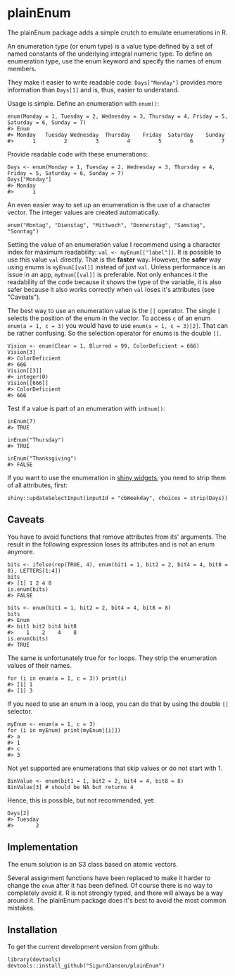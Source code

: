 # plainEnum

The plainEnum package adds a simple crutch to emulate enumerations in R. 

An enumeration type (or enum type) is a value type defined by a set of named constants of the underlying integral numeric type. To define an enumeration type, use the enum keyword and specify the names of enum members.

They make it easier to write readable code: `Days["Monday"]` provides more information than `Days[1]` and is, thus, easier to understand.


Usage is simple. Define an enumeration with `enum()`:

```r-lang
enum(Monday = 1, Tuesday = 2, Wednesday = 3, Thursday = 4, Friday = 5, Saturday = 6, Sunday = 7)
#> Enum 
#> Monday   Tuesday Wednesday  Thursday    Friday  Saturday    Sunday 
#>      1         2         3         4         5         6         7 
```

Provide readable code with these enumerations:
```r-lang
Days <- enum(Monday = 1, Tuesday = 2, Wednesday = 3, Thursday = 4, Friday = 5, Saturday = 6, Sunday = 7)
Days["Monday"]
#> Monday 
#>      1
```

An even easier way to set up an enumeration is the use of a character vector. The integer values are created automatically.
```r-lang
enum("Montag", "Dienstag", "Mittwoch", "Donnerstag", "Samstag", "Sonntag")
```


Setting the value of an enumeration value I recommend using a character index for maximum readability: `val <- myEnum[["label"]]`. It is possible to use this value `val` directly. That is the **faster** way. However, the **safer** way using enums is `myEnum[[val]]` instead of just `val`. Unless performance is an issue in an app, `myEnum[[val]]` is preferable. Not only enhances it the readability of the code because it shows the type of the variable, it is also safer because it also works correctly when `val` loses it's attributes (see "Caveats").


The best way to use an enumeration value is the `[[` operator. The single `[` selects the position of the enum in the vector. To access `c` of an enum `enum(a = 1, c = 3)` you would have to use `enum(a = 1, c = 3)[2]`. That can be rather confusing. So the selection operator for enums is the double `[[`. 

```r-lang
Vision <- enum(Clear = 1, Blurred = 99, ColorDeficient = 666)
Vision[3]
#> ColorDeficient
#> 666
Vision[[3]] 
#> integer(0)
Vision[[666]]
#> ColorDeficient
#> 666
```



Test if a value is part of an enumeration with `inEnum()`:

```r-lang
inEnum(7)
#> TRUE

inEnum("Thursday")
#> TRUE

inEnum("Thanksgiving")
#> FALSE
```


If you want to use the enumeration in [shiny widgets](https://shiny.rstudio.com/), you need to strip them of all attributes, first:
```r-lang
shiny::updateSelectInput(inputId = "cbWeekday", choices = strip(Days))
```

## Caveats

You have to avoid functions that remove attributes from its' arguments. The result in the following expression loses its attributes and is not an enum anymore.

```r-lang
bits <- ifelse(rep(TRUE, 4), enum(bit1 = 1, bit2 = 2, bit4 = 4, bit8 = 8), LETTERS[1:4])
bits
#> [1] 1 2 4 8
is.enum(bits)
#> FALSE

bits <- enum(bit1 = 1, bit2 = 2, bit4 = 4, bit8 = 8)
bits
#> Enum 
#> bit1 bit2 bit4 bit8 
#>    1    2    4    8
is.enum(bits)
#> TRUE
```

The same is unfortunately true for `for` loops. They strip the enumeration values of their names.
```r-lang
for (i in enum(a = 1, c = 3)) print(i)
#> [1] 1
#> [1] 3
```

If you need to use an enum in a loop, you can do that by using the double `[[` selector.

```r-lang
myEnum <- enum(a = 1, c = 3)
for (i in myEnum) print(myEnum[[i]])
#> a
#> 1
#> c
#> 3
```



Not yet supported are enumerations that skip values or do not start with 1.
```r-lang
BinValue <- enum(bit1 = 1, bit2 = 2, bit4 = 4, bit8 = 8)
BinValue[3] # should be NA but returns 4
```

Hence, this is possible, but not recommended, yet:
```r-lang
Days[2]
#> Tuesday 
#>       2 
```

## Implementation

The enum solution is an S3 class based on atomic vectors. 

Several assignment functions have been replaced to make it harder to change the `enum` after it has been defined. Of course there is no way to completely avoid it. R is not strongly typed, 
and there will always be a way around it. The plainEnum package does it's best to avoid the most common mistakes.



## Installation

To get the current development version from github:

```r-lang
library(devtools)
devtools::install_github("SigurdJanson/plainEnum")
```

